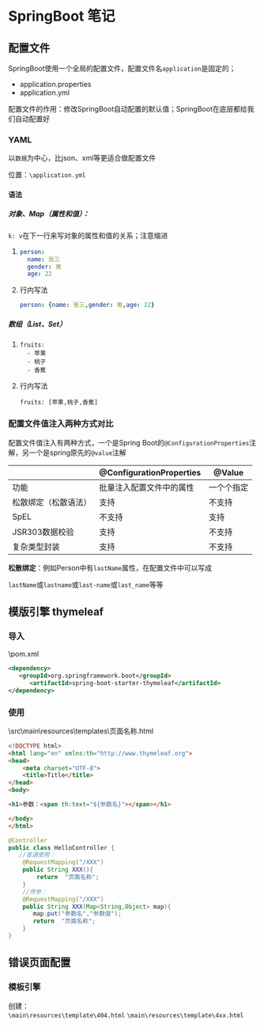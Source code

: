 # SpringBoot 笔记

## 配置文件

SpringBoot使用一个全局的配置文件，配置文件名```application```是固定的；

* application.properties
* application.yml

配置文件的作用：修改SpringBoot自动配置的默认值；SpringBoot在底层都给我们自动配置好

### YAML

以```数据```为中心，比json、xml等更适合做配置文件

位置：```\application.yml```

#### 语法

##### 对象、Map（属性和值）：

`k: v`在下一行来写对象的属性和值的关系；注意缩进

1. ```yaml
   person:
     name: 张三
     gender: 男
     age: 22
   ```

2. 行内写法

   ```yaml
   person: {name: 张三,gender: 男,age: 22}
   ```


##### 数组（List、Set）

1. ```
   fruits: 
     - 苹果
     - 桃子
     - 香蕉
   ```

2. 行内写法

   ```
   fruits: [苹果,桃子,香蕉]
   ```

### 配置文件值注入两种方式对比

配置文件值注入有两种方式，一个是Spring Boot的`@ConfigurationProperties`注解，另一个是spring原先的`@value`注解

|                      | @ConfigurationProperties | @Value     |
| -------------------- | ------------------------ | ---------- |
| 功能                 | 批量注入配置文件中的属性 | 一个个指定 |
| 松散绑定（松散语法） | 支持                     | 不支持     |
| SpEL                 | 不支持                   | 支持       |
| JSR303数据校验       | 支持                     | 不支持     |
| 复杂类型封装         | 支持                     | 不支持     |

**松散绑定**：例如Person中有`lastName`属性，在配置文件中可以写成

`lastName`或`lastname`或`last-name`或`last_name`等等



## 模版引擎 thymeleaf

### 导入

\pom.xml

``` xml
<dependency>
   <groupId>org.springframework.boot</groupId>
      <artifactId>spring-boot-starter-thymeleaf</artifactId>
</dependency>
```
### 使用

\src\main\resources\templates\页面名称.html

``` html
<!DOCTYPE html>
<html lang="en" xmlns:th="http://www.thymeleaf.org">
<head>
    <meta charset="UTF-8">
    <title>Title</title>
</head>
<body>

<h1>参数：<span th:text="${参数名}"></span></h1>

</body>
</html>
```

``` Java
@Controller
public class HelloController {
   //普通使用：
    @RequestMapping("/XXX")
    public String XXX(){
        return  "页面名称";
    }
    //传参：
    @RequestMapping("/XXX")
    public String XXX(Map<String,Object> map){
       map.put("参数名","参数值");
       return  "页面名称";
    }
}
```

## 错误页面配置

### 模板引擎

创建：  
```\main\resources\template\404.html```
```\main\resources\template\4xx.html```